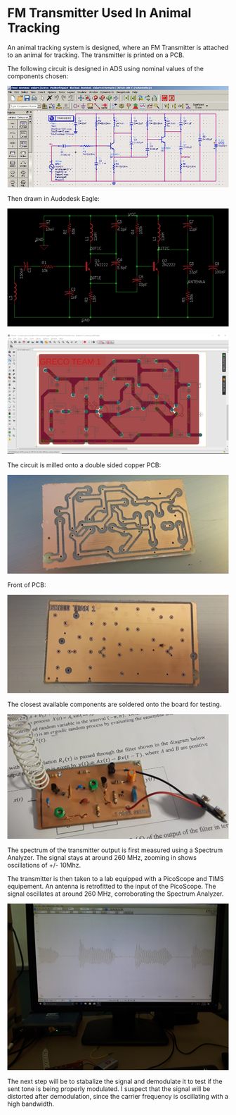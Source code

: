 # FM Transmitter Used In Animal Tracking
An animal tracking system is designed, where an FM Transmitter is attached to an animal for tracking. The transmitter is printed on a PCB.

The following circuit is designed in ADS using nominal values of the components chosen:

![alt text](https://github.com/Grecopintoanguita/School-Projects/blob/master/images/FMTransmitterCircuitADSNominalVal.PNG "FM Transmitter Circuit on ADS")

Then drawn in Audodesk Eagle:

![alt text](https://github.com/Grecopintoanguita/School-Projects/blob/master/images/FMTransmitterCircuit.PNG "FM Transmitter Circuit on Eagle")

![alt text](https://github.com/Grecopintoanguita/School-Projects/blob/master/images/FMTransmitterEagle.PNG "FM Transmitter on Eagle")

The circuit is milled onto a double sided copper PCB:

![alt text](https://github.com/Grecopintoanguita/School-Projects/blob/master/images/FMTransmitterPCB.jpg "FM Transmitter on PCB")

Front of PCB:

![alt text](https://github.com/Grecopintoanguita/School-Projects/blob/master/images/FMTransmitterPCBFront.jpg "PCB Front")

The closest available components are soldered onto the board for testing.

![alt text](https://github.com/Grecopintoanguita/School-Projects/blob/master/images/FMTransmitterPrototype.jpg "Low Power FM Transmitter")

The spectrum of the transmitter output is first measured using a Spectrum Analyzer.
The signal stays at around 260 MHz, zooming in shows oscillations of +/- 10Mhz.

The transmitter is then taken to a lab equipped with a PicoScope and TIMS equipement. 
An antenna is retrofitted to the input of the PicoScope.
The signal oscillates at around 260 MHz, corroborating the Spectrum Analyzer.

![alt text](https://github.com/Grecopintoanguita/School-Projects/blob/master/images/FMTransmitterFirstResults.jpg "First Results")

The next step will be to stabalize the signal and demodulate it to test if the sent tone is being properly modulated.
I suspect that the signal will be distorted after demodulation, since the carrier frequency is oscillating with
a high bandwidth.

